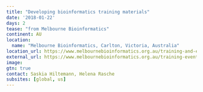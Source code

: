 ```yaml
---
title: "Developing bioinformatics training materials"
date: '2018-01-22'
days: 2
tease: "from Melbourne Bioinformatics"
continent: AU
location:
  name: "Melbourne Bioinformatics, Carlton, Victoria, Australia"
location_url: https://www.melbournebioinformatics.org.au/training-and-events/
external_url: https://www.melbournebioinformatics.org.au/training-events/developing-bioinformatics-training-materials/
image: 
gtn: true
contact: Saskia Hiltemann, Helena Rasche
subsites: [global, us]
---
```

